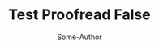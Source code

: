 ---
status: proofread
title: "Test Proofread False"
author: Some-Author
collector: some-collector
collected_date: 20240223
translator: some-tranlator
translated_date: 20240223
proofreader: some-proofreader
link: http://www.example.com/
---